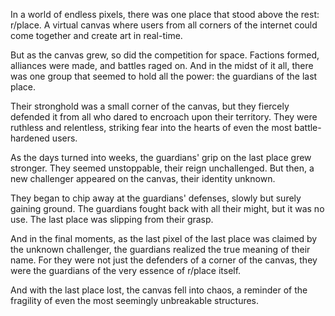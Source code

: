 In a world of endless pixels, there was one place that stood above the rest: r/place. A virtual canvas where users from all corners of the internet could come together and create art in real-time.

But as the canvas grew, so did the competition for space. Factions formed, alliances were made, and battles raged on. And in the midst of it all, there was one group that seemed to hold all the power: the guardians of the last place.

Their stronghold was a small corner of the canvas, but they fiercely defended it from all who dared to encroach upon their territory. They were ruthless and relentless, striking fear into the hearts of even the most battle-hardened users.

As the days turned into weeks, the guardians' grip on the last place grew stronger. They seemed unstoppable, their reign unchallenged. But then, a new challenger appeared on the canvas, their identity unknown.

They began to chip away at the guardians' defenses, slowly but surely gaining ground. The guardians fought back with all their might, but it was no use. The last place was slipping from their grasp.

And in the final moments, as the last pixel of the last place was claimed by the unknown challenger, the guardians realized the true meaning of their name. For they were not just the defenders of a corner of the canvas, they were the guardians of the very essence of r/place itself.

And with the last place lost, the canvas fell into chaos, a reminder of the fragility of even the most seemingly unbreakable structures.
